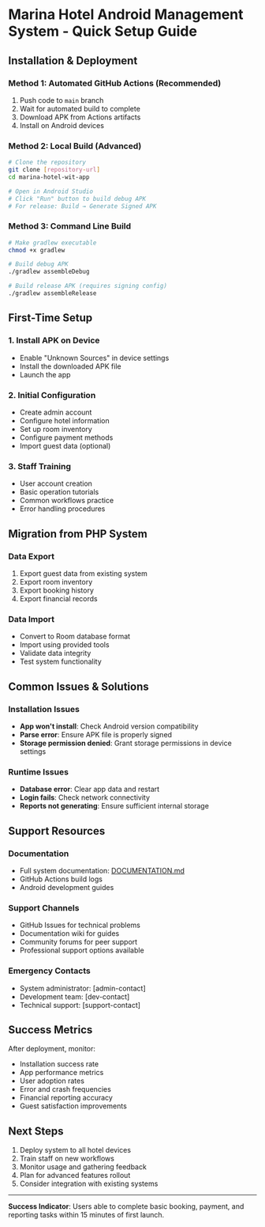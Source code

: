 # Marina Hotel Android Management System - Quick Setup Guide

## Installation & Deployment

### Method 1: Automated GitHub Actions (Recommended)
1. Push code to `main` branch
2. Wait for automated build to complete
3. Download APK from Actions artifacts
4. Install on Android devices

### Method 2: Local Build (Advanced)
```bash
# Clone the repository
git clone [repository-url]
cd marina-hotel-wit-app

# Open in Android Studio
# Click "Run" button to build debug APK
# For release: Build → Generate Signed APK
```

### Method 3: Command Line Build
```bash
# Make gradlew executable
chmod +x gradlew

# Build debug APK
./gradlew assembleDebug

# Build release APK (requires signing config)
./gradlew assembleRelease
```

## First-Time Setup

### 1. Install APK on Device
- Enable "Unknown Sources" in device settings
- Install the downloaded APK file
- Launch the app

### 2. Initial Configuration
- Create admin account
- Configure hotel information
- Set up room inventory
- Configure payment methods
- Import guest data (optional)

### 3. Staff Training
- User account creation
- Basic operation tutorials
- Common workflows practice
- Error handling procedures

## Migration from PHP System

### Data Export
1. Export guest data from existing system
2. Export room inventory
3. Export booking history
4. Export financial records

### Data Import
- Convert to Room database format
- Import using provided tools
- Validate data integrity
- Test system functionality

## Common Issues & Solutions

### Installation Issues
- **App won't install**: Check Android version compatibility
- **Parse error**: Ensure APK file is properly signed
- **Storage permission denied**: Grant storage permissions in device settings

### Runtime Issues
- **Database error**: Clear app data and restart
- **Login fails**: Check network connectivity
- **Reports not generating**: Ensure sufficient internal storage

## Support Resources

### Documentation
- Full system documentation: [DOCUMENTATION.md](DOCUMENTATION.md)
- GitHub Actions build logs
- Android development guides

### Support Channels
- GitHub Issues for technical problems
- Documentation wiki for guides
- Community forums for peer support
- Professional support options available

### Emergency Contacts
- System administrator: [admin-contact]
- Development team: [dev-contact]
- Technical support: [support-contact]

## Success Metrics

After deployment, monitor:
- Installation success rate
- App performance metrics
- User adoption rates
- Error and crash frequencies
- Financial reporting accuracy
- Guest satisfaction improvements

## Next Steps

1. Deploy system to all hotel devices
2. Train staff on new workflows
3. Monitor usage and gathering feedback
4. Plan for advanced features rollout
5. Consider integration with existing systems

---

**Success Indicator**: Users able to complete basic booking, payment, and reporting tasks within 15 minutes of first launch.